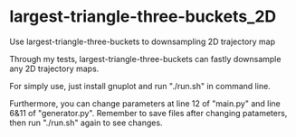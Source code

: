 # largest-triangle-three-buckets_2D
Use largest-triangle-three-buckets to downsampling 2D trajectory map

Through my tests, largest-triangle-three-buckets can fastly downsample any 2D trajectory maps.

For simply use, just install gnuplot and run "./run.sh" in command line.

Furthermore, you can change parameters at line 12 of "main.py" and line 6&11 of "generator.py".
Remember to save files after changing patameters, then run "./run.sh" again to see changes.
